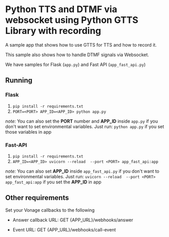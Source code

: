 
# Python TTS and DTMF via websocket using Python GTTS Library with recording

A sample app that shows how to use GTTS for TTS and how to record it.

This sample also shows how to handle DTMF signals via Websocket.

We have samples for Flask (`app.py`) and Fast API (`app_fast_api.py`)

## Running

  
### Flask
1. `pip install -r requirements.txt`
2. `PORT=<PORT> APP_ID=<APP_ID> python app.py`
     

 *note:* You can also set the **PORT** number and **APP_ID** inside `app.py` if you don't want to set environmental variables. Just run:
 `python app.py`
 if you set those variables in app

### Fast-API
1. `pip install -r requirements.txt`
2. `APP_ID=<APP_ID> uvicorn --reload  --port <PORT> app_fast_api:app`
     

 *note:* You can also set **APP_ID** inside `app_fast_api.py` if you don't want to set environmental variables. Just run:
  `uvicorn --reload  --port <PORT> app_fast_api:app`
  if you set the **APP_ID** in app
## Other requirements

  

Set your Vonage callbacks to the following

- Answer callback URL: GET {APP_URL}/webhooks/answer

- Event URL: GET {APP_URL}/webhooks/call-event
